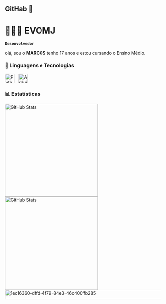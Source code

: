 ## GitHab 🤳

# 👩🏻‍💻 EVOMJ

**`Desenvolvedor`**

olá, sou o **MARCOS** tenho 17 anos  e estou cursando o Ensino Médio.



### 🤖 Linguagens e Tecnologias



<img 
    align="left" 
    alt="Python" 
    title="Python"
    width="30px" 
    style="padding-right: 10px;" 
    src="https://cdn.jsdelivr.net/gh/devicons/devicon@latest/icons/python/python-original.svg" 
/>


<img
       width="30px" 
    style="padding-right: 10px;" 
src="https://peteletrica.uff.br/wp-content/uploads/sites/509/2022/10/Arduino_Logo.svg_.png" alt="Arduino | PET-Elétrica UFF"/>





### **📊 Estatísticas**

<p>
  <img 
    align="left" 
    alt="GitHub Stats" 
    height="300" 
    style="padding-right: 10px;" 
    src="https://github-readme-stats.vercel.app/api?username=EVOMJ&show_icons=true&theme=tokyonight&include_all_commits=true&locale=pt-br" 
  />

<img 
      align="left" 
      alt="GitHub Stats" 
      height="300" 
    style="padding-right: 10px;" 
      src="https://github-readme-stats.vercel.app/api/top-langs/?username=EVOMJ&theme=tokyonight&layout=compact&custom_title=Tecnologias&langs_count=9" 
  />



<img 
          height="30"
        style="padding-right: 10px;" 
width="1024" height="1024" alt="1ec16360-dffd-4f79-84e3-46c400ffb285" src="https://github.com/user-attachments/assets/d5de343e-d676-4247-95c8-c97ebce7a2e7" />



</p>
